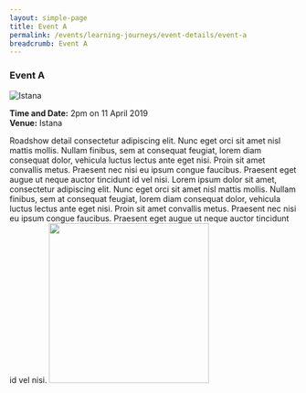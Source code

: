 ```yaml
---
layout: simple-page
title: Event A
permalink: /events/learning-journeys/event-details/event-a
breadcrumb: Event A
---
```


### Event A

![Istana](/images/file6x8uzzbsc4517q3cv37g.jpg)

**Time and Date:** 2pm on 11 April 2019
<br>**Venue:** Istana

Roadshow detail consectetur adipiscing elit. Nunc eget orci sit amet nisl mattis mollis. Nullam finibus, sem at consequat feugiat, lorem diam consequat dolor, vehicula luctus lectus ante eget nisi. Proin sit amet convallis metus. Praesent nec nisi eu ipsum congue faucibus. Praesent eget augue ut neque auctor tincidunt id vel nisi.
Lorem ipsum dolor sit amet, consectetur adipiscing elit. Nunc eget orci sit amet nisl mattis mollis. Nullam finibus, sem at consequat feugiat, lorem diam consequat dolor, vehicula luctus lectus ante eget nisi. Proin sit amet convallis metus. Praesent nec nisi eu ipsum congue faucibus. Praesent eget augue ut neque auctor tincidunt id vel nisi.
<a href="#"><img src="/images/sign-up-btn.png" style="width:280px" /> </a>
